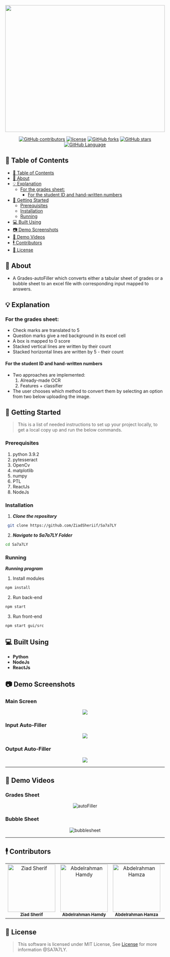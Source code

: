 <!--  TODO: add requirments file and demo video -->
<div align="center">
<a href="https://github.com/ZiadSheriif/SA7A7LY" rel="noopener">

<img  src="media/images/banner3.png"  width="100%" height="400px"></a>

</div>

<div align="center">
 
[![GitHub contributors](https://img.shields.io/github/contributors/ZiadSheriif/SA7A7LY)](https://github.com/ZiadSheriif/Sa7a7LY/contributors)
 [![license](https://img.shields.io/pypi/l/ansicolortags.svg)](LICENSE)
[![GitHub forks](https://img.shields.io/github/forks/ZiadSheriif/Sa7a7LY)](https://github.com/ZiadSheriif/Sa7a7LY/network)
[![GitHub stars](https://img.shields.io/github/stars/ZiadSheriif/Sa7a7LY)](https://github.com/ZiadSheriif/Sa7a7LY/stargazers)
[![GitHub Language](https://img.shields.io/github/languages/top/ZiadSheriif/Sa7a7LY)](https://img.shields.io/github/languages/count/ZiadSheriif/Sa7a7LY)

</div>

## 📝 Table of Contents

- [📝 Table of Contents](#-table-of-contents)
- [📙 About ](#-about-)
- [💡 Explanation ](#-explanation-)
  - [For the grades sheet:](#for-the-grades-sheet)
    - [For the student ID and hand-written numbers](#for-the-student-id-and-hand-written-numbers)
- [🏁 Getting Started ](#-getting-started-)
  - [Prerequisites ](#prerequisites-)
  - [Installation ](#installation-)
  - [Running ](#running-)
- [💻 Built Using ](#-built-using-)
- [📷 Demo Screenshots ](#-demo-screenshots-)
- [🎥 Demo Videos ](#-demo-videos-)
- [🕴 Contributors ](#-contributors-)
- [📃 License ](#-license-)

## 📙 About <a name = "about"></a>

- A Grades-autoFiller which converts either a tabular sheet of grades or a bubble sheet to an excel file with corresponding input mapped to answers.

## 💡 Explanation <a name = "explanation"></a>

### For the grades sheet:

- Check marks are translated to 5
- Question marks give a red background in its excel cell
- A box is mapped to 0 score
- Stacked vertical lines are written by their count
- Stacked horizontal lines are written by 5 - their count

#### For the student ID and hand-written numbers

- Two approaches are implemented:
  1.  Already-made OCR
  2.  Features + classifier
- The user chooses which method to convert them by selecting an option from two below uploading the image.

## 🏁 Getting Started <a name = "get-started"></a>

> This is a list of needed instructions to set up your project locally, to get a local copy up and run the below
> commands.

### Prerequisites <a name = "req"></a>

1. python 3.9.2
2. pytesseract
3. OpenCv
4. matplotlib
5. numpy
6. PTL
7. ReactJs
8. NodeJs

### Installation <a name = "Install"></a>

1. **_Clone the repository_**

```sh
 git clone https://github.com/ZiadSheriif/Sa7a7LY
```
2. **_Navigate to Sa7a7LY Folder_**
```sh
cd Sa7a7LY
```

### Running <a name = "running"></a>

**_Running program_**
   1. Install modules
```sh
npm install
```

2. Run back-end 

```sh
npm start
```

3.  Run front-end 
   
  ```sh
  npm start gui/src
  ```

## 💻 Built Using <a name = "tech"></a>

- **Python**
- **NodeJs**
- **ReactJs**

## 📷 Demo Screenshots <a name = "Screenshots"></a>

<div align="center">
<h3 align='left'>Main Screen</h3>
   <img src="media/images/screen1.png">
 <h3 align='left'>Input Auto-Filler</h3>
<img src="media/images/input.jpg"></a>
<h3 align='left'>Output Auto-Filler</h3>
<img src="media/images/excel.png"></a>
</div>
<hr>

## 🎥 Demo Videos <a name = "Videos"></a>

<div align="center">

<h3 align="left">Grades Sheet</h3>

![autoFiller](media/videos/auto-filler.gif)

<h3 align="left">Bubble Sheet</h3>

![bubblesheet](media/videos/bubble.gif)
</div>
<hr>

## 🕴 Contributors <a name = "Contributors" ></a>

<table>
<tr>
  </td>
  <td align="center">
  <a href="https://github.com/ZiadSheriif" target="_black">
  <img src="https://avatars.githubusercontent.com/u/78238570?v=4" width="150px;" alt="Ziad Sherif"/>
  <br />
  <sub><b>Ziad Sherif</b></sub></a>
  </td>
 <td align="center">
  <a href="https://github.com/AbdelrahmanHamdyy" target="_black">
  <img src="https://avatars.githubusercontent.com/u/67989900?v=4" width="150px;" alt="Abdelrahman Hamdy"/>
  <br />
  <sub><b>Abdelrahman Hamdy</b></sub></a>
  </td>
  <td align="center">
  <a href="https://github.com/Abd-ELrahmanHamza" target="_black">
  <img src="https://avatars.githubusercontent.com/u/68310502?v=4" width="150px;" alt="Abdelrahman Hamza"/>
  <br />
  <sub><b>Abdelrahman Hamza</b></sub></a>
  </td>
 <td align="center">
  <a href="https://github.com/Ahmedsabry11" target="_black">
  <img src="https://avatars.githubusercontent.com/u/75908511?v=4" width="150px;" alt="Ahmed Sabry"/>
  <br />
  <sub><b>Ahmed Sabry</b></sub></a>

</tr>
 </table>

## 📃 License <a name = "license"></a>

> This software is licensed under MIT License, See [License](https://github.com/ZiadSheriif/SA7A7LY/blob/main/LICENSE) for more information @SA7A7LY.
